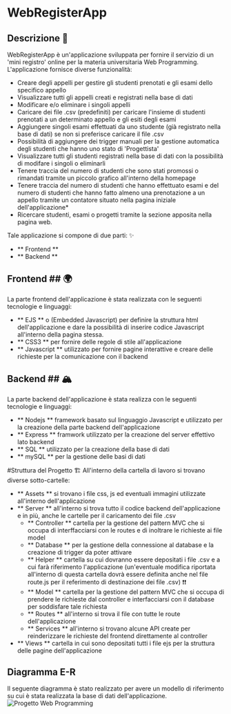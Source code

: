 # WebRegisterApp

## Descrizione 📄
WebRegisterApp è un'applicazione sviluppata per fornire il servizio di un 'mini registro' online per la materia universitaria Web Programming.
L'applicazione fornisce diverse funzionalità:
- Creare degli appelli per gestire gli studenti prenotati e gli esami dello specifico appello
- Visualizzare tutti gli appelli creati e registrati nella base di dati
- Modificare e/o eliminare i singoli appelli 
- Caricare dei file .csv (predefiniti) per caricare l'insieme di studenti prenotati a un determinato appello e gli esiti degli esami
- Aggiungere singoli esami effettuati da uno studente (già registrato nella base di dati) se non si preferisce caricare il file .csv
- Possibilità di aggiungere dei trigger manuali per la gestione automatica degli studenti che hanno uno stato di 'Progettista'
- Visualizzare tutti gli studenti registrati nella base di dati con la possibilità di modifare i singoli o eliminarli
- Tenere traccia del numero di studenti che sono stati promossi o rimandati tramite un piccolo grafico all'interno della homepage
- Tenere traccia del numero di studenti che hanno effettuato esami e del numero di studenti che hanno fatto almeno una prenotazione a un appello tramite un contatore situato nella pagina iniziale dell'applicazione*
- Ricercare studenti, esami o progetti tramite la sezione apposita nella pagina web. 

Tale applicazione si compone di due parti: ✨
- ** Frontend ** 
- ** Backend **

## Frontend ## 🌍
La parte frontend dell'applicazione è stata realizzata con le seguenti tecnologie e linguaggi:
- ** EJS ** o (Embedded Javascript) per definire la struttura html dell'applicazione e dare la possibilità di inserire codice Javascript all'interno della pagina stessa.
- ** CSS3 ** per fornire delle regole di stile all'applicazione 
- ** Javascript ** utilizzato per fornire pagine interattive e creare delle richieste per la comunicazione con il backend

## Backend ## 🏔
La parte backend dell'applicazione è stata realizza con le seguenti tecnologie e linguaggi:
- ** Nodejs ** framework basato sul linguaggio Javascript e utilizzato per la creazione della parte backend dell'applicazione
- ** Express ** framwork utilizzato per la creazione del server effettivo lato backend
- ** SQL ** utilizzato per la creazione della base di dati 
- ** mySQL ** per la gestione delle basi di dati

#Struttura del Progetto 🏗
All'interno della cartella di lavoro si trovano diverse sotto-cartelle:
- ** Assets ** si trovano i file css, js ed eventuali immagini utilizzate all'interno dell'applicazione
- ** Server ** all'interno si trova tutto il codice backend dell'applicazione e in più, anche le cartelle per il caricamento dei file .csv
    - ** Controller ** cartella per la gestione del pattern MVC che si occupa di interffacciarsi con le routes e di inoltrare le richieste ai file model
    - ** Database ** per la gestione della connessione al database e la creazione di trigger da poter attivare
    - ** Helper ** cartella su cui dovranno essere depositati i file .csv e a cui farà riferimento l'applicazione (un'eventuale modifica riportata all'interno di questa cartella dovrà essere definita anche nel file route.js per il referimento di destinazione dei file .csv) ❗❗
    - ** Model ** cartella per la gestione del pattern MVC che si occupa di prendere le richieste dal controller e interfacciarsi con il database per soddisfare tale richiesta
    - ** Routes ** all'interno si trova il file con tutte le route dell'applicazione
    - ** Services ** all'interno si trovano alcune API create per reinderizzare le richieste del frontend direttamente al controller 
 - ** Views ** cartella in cui sono depositati tutti i file ejs per la struttura delle pagine dell'applicazione 
 
## Diagramma E-R ##
Il seguente diagramma è stato realizzato per avere un modello di riferimento su cui è stata realizzata la base di dati dell'applicazione.
![Progetto Web Programming](https://user-images.githubusercontent.com/83754920/185429963-952d28a7-16d9-4398-a8bc-9fde9904667a.jpg)
